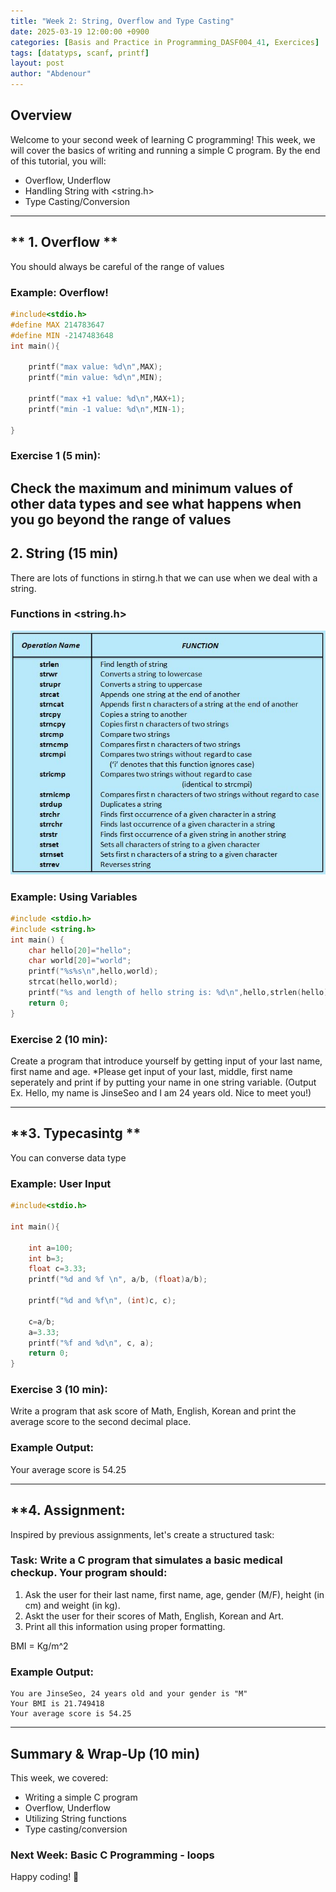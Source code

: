 ```yaml
---
title: "Week 2: String, Overflow and Type Casting"
date: 2025-03-19 12:00:00 +0900
categories: [Basis and Practice in Programming_DASF004_41, Exercices]
tags: [datatyps, scanf, printf]
layout: post
author: "Abdenour"
---
```


## Overview
Welcome to your second week of learning C programming! 
This week, we will cover the basics of writing and running a simple C program. By the end of this tutorial, you will:
- Overflow, Underflow
- Handling String with <string.h> 
- Type Casting/Conversion

---

## ** 1. Overflow **
You should always be careful of the range of values

### **Example:** Overflow!
```c
#include<stdio.h>
#define MAX 214783647
#define MIN -2147483648
int main(){

    printf("max value: %d\n",MAX);
    printf("min value: %d\n",MIN);

    printf("max +1 value: %d\n",MAX+1);
    printf("min -1 value: %d\n",MIN-1);

}
```
### **Exercise 1 (5 min):**
Check the maximum and minimum values of other data types and see what happens when you go beyond the range of values
---
## **2. String (15 min)**
There are lots of functions in stirng.h that we can use when we deal with a string.
### **Functions in <string.h>**
![image description](https://raw.githubusercontent.com/soubihabdenour/soubihabdenour.github.io/main/assets/strings.JPG)
### **Example:** Using Variables
```c
#include <stdio.h>
#include <string.h>
int main() {
    char hello[20]="hello";
    char world[20]="world";
    printf("%s%s\n",hello,world);
    strcat(hello,world);
    printf("%s and length of hello string is: %d\n",hello,strlen(hello));
    return 0;
}
```

### **Exercise 2 (10 min):**
Create a program that introduce yourself by getting input of your last name, first name and age.
*Please get input of your last, middle, first name seperately and print if by putting your name in one string variable.
(Output Ex. Hello, my name is JinseSeo and I am 24 years old. Nice to meet you!)

---

## **3. Typecasintg **
You can converse data type 

### **Example:** User Input
```c
#include<stdio.h>

int main(){

    int a=100;
    int b=3;
    float c=3.33;
    printf("%d and %f \n", a/b, (float)a/b);

    printf("%d and %f\n", (int)c, c);

    c=a/b;
    a=3.33;
    printf("%f and %d\n", c, a);
    return 0;
}
```

### **Exercise 3 (10 min):**
Write a program that ask score of Math, English, Korean and print the average score to the second decimal place.

### **Example Output:**
Your average score is 54.25

---

## **4. Assignment:
Inspired by previous assignments, let's create a structured task:

### **Task:** Write a C program that simulates a basic medical checkup. Your program should:
1. Ask the user for their last name, first name, age, gender (M/F), height (in cm) and weight (in kg).
2. Askt the user for their scores of Math, English, Korean and Art.
3. Print all this information using proper formatting.

BMI = Kg/m^2

### **Example Output:**
```
You are JinseSeo, 24 years old and your gender is "M"
Your BMI is 21.749418
Your average score is 54.25
```

---

## **Summary & Wrap-Up (10 min)**
This week, we covered:
- Writing a simple C program
- Overflow, Underflow
- Utilizing String functions 
- Type casting/conversion

### **Next Week:** Basic C Programming - loops

Happy coding! 🚀
